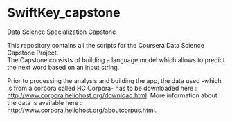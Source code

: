 # SwiftKey_capstone
Data Science Specialization Capstone

This repository contains all the scripts for the Coursera Data Science Capstone Project.   
The Capstone consists of building a language model which allows to predict the next word based on an input string.

Prior to processing the analysis and building the app, the data used -which is from a corpora called HC Corpora- has to be downloaded 
here : http://www.corpora.heliohost.org/download.html. More information about the data is available here :  http://www.corpora.heliohost.org/aboutcorpus.html.
